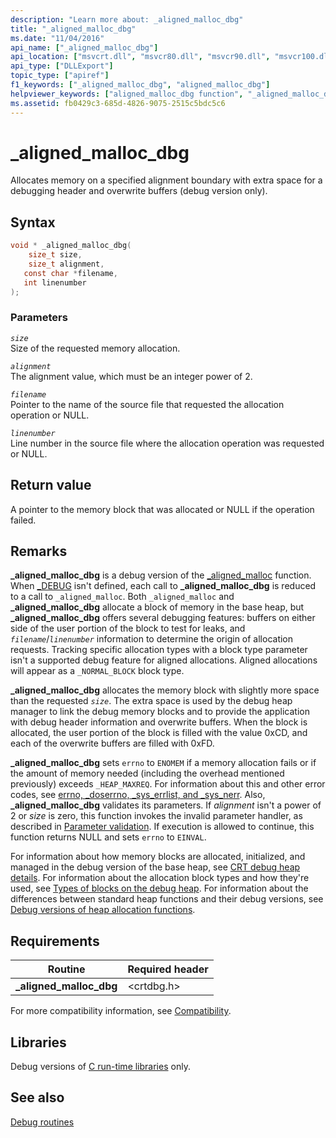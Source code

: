 ```yaml
---
description: "Learn more about: _aligned_malloc_dbg"
title: "_aligned_malloc_dbg"
ms.date: "11/04/2016"
api_name: ["_aligned_malloc_dbg"]
api_location: ["msvcrt.dll", "msvcr80.dll", "msvcr90.dll", "msvcr100.dll", "msvcr100_clr0400.dll", "msvcr110.dll", "msvcr110_clr0400.dll", "msvcr120.dll", "msvcr120_clr0400.dll", "ucrtbase.dll"]
api_type: ["DLLExport"]
topic_type: ["apiref"]
f1_keywords: ["_aligned_malloc_dbg", "aligned_malloc_dbg"]
helpviewer_keywords: ["aligned_malloc_dbg function", "_aligned_malloc_dbg function"]
ms.assetid: fb0429c3-685d-4826-9075-2515c5bdc5c6
---
```

# _aligned_malloc_dbg

Allocates memory on a specified alignment boundary with extra space for a debugging header and overwrite buffers (debug version only).

## Syntax

```C
void * _aligned_malloc_dbg(
    size_t size,
    size_t alignment,
   const char *filename,
   int linenumber
);
```

### Parameters

*`size`*<br/>
Size of the requested memory allocation.

*`alignment`*<br/>
The alignment value, which must be an integer power of 2.

*`filename`*<br/>
Pointer to the name of the source file that requested the allocation operation or NULL.

*`linenumber`*<br/>
Line number in the source file where the allocation operation was requested or NULL.

## Return value

A pointer to the memory block that was allocated or NULL if the operation failed.

## Remarks

**_aligned_malloc_dbg** is a debug version of the [_aligned_malloc](aligned-malloc.md) function. When [_DEBUG](../debug.md) isn't defined, each call to **_aligned_malloc_dbg** is reduced to a call to `_aligned_malloc`. Both `_aligned_malloc` and **_aligned_malloc_dbg** allocate a block of memory in the base heap, but **_aligned_malloc_dbg** offers several debugging features: buffers on either side of the user portion of the block to test for leaks, and *`filename`*/*`linenumber`* information to determine the origin of allocation requests. Tracking specific allocation types with a block type parameter isn't a supported debug feature for aligned allocations. Aligned allocations will appear as a `_NORMAL_BLOCK` block type.

**_aligned_malloc_dbg** allocates the memory block with slightly more space than the requested *`size`*. The extra space is used by the debug heap manager to link the debug memory blocks and to provide the application with debug header information and overwrite buffers. When the block is allocated, the user portion of the block is filled with the value 0xCD, and each of the overwrite buffers are filled with 0xFD.

**_aligned_malloc_dbg** sets `errno` to `ENOMEM` if a memory allocation fails or if the amount of memory needed (including the overhead mentioned previously) exceeds `_HEAP_MAXREQ`. For information about this and other error codes, see [errno, _doserrno, _sys_errlist, and _sys_nerr](../errno-doserrno-sys-errlist-and-sys-nerr.md). Also, **_aligned_malloc_dbg** validates its parameters. If *alignment* isn't a power of 2 or *size* is zero, this function invokes the invalid parameter handler, as described in [Parameter validation](../parameter-validation.md). If execution is allowed to continue, this function returns NULL and sets `errno` to `EINVAL`.

For information about how memory blocks are allocated, initialized, and managed in the debug version of the base heap, see [CRT debug heap details](/visualstudio/debugger/crt-debug-heap-details). For information about the allocation block types and how they're used, see [Types of blocks on the debug heap](/visualstudio/debugger/crt-debug-heap-details). For information about the differences between standard heap functions and their debug versions, see [Debug versions of heap allocation functions](/visualstudio/debugger/debug-versions-of-heap-allocation-functions).

## Requirements

|Routine|Required header|
|-------------|---------------------|
|**_aligned_malloc_dbg**|\<crtdbg.h>|

For more compatibility information, see [Compatibility](../compatibility.md).

## Libraries

Debug versions of [C run-time libraries](../crt-library-features.md) only.

## See also

[Debug routines](../debug-routines.md)
